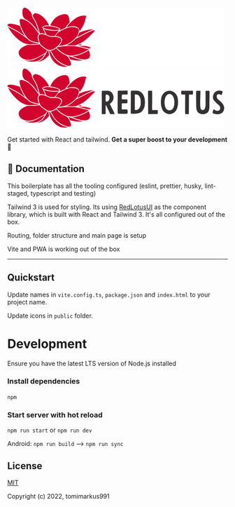 ![RedLotus-Logo-Dark](.github/base-logo-dark-mode.svg#gh-dark-mode-only)
![RedLotus-Logo-Light](.github/base-logo-light-mode.svg#gh-light-mode-only)

Get started with React and tailwind. **Get a super boost to your development** 🚀

## 📖 Documentation
This boilerplate has all the tooling configured (eslint, prettier, husky, lint-staged, typescript and testing)

Tailwind 3 is used for styling.
Its using [RedLotusUI](https://github.com/redlotus-io/ui) as the component library, which is built with React and Tailwind 3.  It's all configured out of the box.

Routing, folder structure and main page is setup

Vite and PWA is working out of the box

---

## Quickstart
Update names in `vite.config.ts`, `package.json` and `index.html` to your project name.

Update icons in `public` folder.

# Development
Ensure you have the latest LTS version of Node.js installed

### Install dependencies
`npm`

### Start server with hot reload
`npm run start` or `npm run dev`

Android:
`npm run build` --> `npm run sync`

## License

[MIT](./LICENSE)

Copyright (c) 2022, tomimarkus991